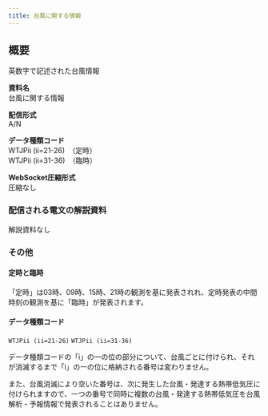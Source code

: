 ```yaml
---
title: 台風に関する情報
---
```


## 概要
英数字で記述された台風情報

**資料名** <br/>
 台風に関する情報
 
**配信形式** <br/>
 A/N
 
**データ種類コード** <br/>
 WTJPii (ii=21-26)　（定時）<br/>
 WTJPii (ii=31-36)　（臨時） 
 
**WebSocket圧縮形式** <br/>
 圧縮なし

### 配信される電文の解説資料
 解説資料なし

### その他

#### 定時と臨時
「定時」は03時、09時、15時、21時の観測を基に発表されれ、定時発表の中間時刻の観測を基に「臨時」が発表されます。

#### データ種類コード
`WTJPii (ii=21-26)`
`WTJPii (ii=31-36)`

データ種類コードの「i」の一の位の部分について、台風ごとに付けられ、それが消滅するまで「i」の一の位に格納される番号は変わりません。

また、台風消滅により空いた番号は、次に発生した台風・発達する熱帯低気圧に付けられますので、一つの番号で同時に複数の台風・発達する熱帯低気圧を台風解析・予報情報で発表されることはありません。
